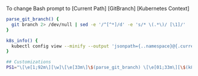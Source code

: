 To change Bash prompt to [Current Path] [GitBranch] [Kubernetes Context]

```Bash
parse_git_branch() {
  git branch 2> /dev/null | sed -e '/^[^*]/d' -e 's/* \(.*\)/ [\1]/'
}

k8s_info() {
  kubectl config view --minify --output 'jsonpath={..namespace}@{.current-context}' 2> /dev/null
}

## Customizations
PS1="\[\e[1;92m\][\w]\[\e[33m\]\$(parse_git_branch) \[\e[01;33m\][\$(k8s_info)]\[\e[34m\] $>\[\e[96m\] "
```
